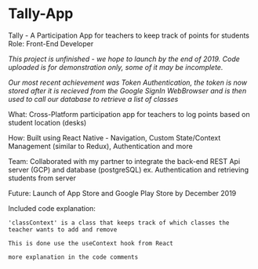 # Tally-App
Tally - A Participation App for teachers to keep track of points for students
Role: Front-End Developer

*This project is unfinished - we hope to launch by the end of 2019. Code uploaded is for demonstration only, some of it may be incomplete.*

*Our most recent achievement was Token Authentication, the token is now stored after it is recieved from the Google SignIn WebBrowser
and is then used to call our database to retrieve a list of classes*

What: Cross-Platform participation app for teachers to log points based on student location (desks)

How: Built using React Native - Navigation, Custom State/Context Management (similar to Redux), Authentication and more

Team: Collaborated with my partner to integrate the back-end REST Api server (GCP) and database (postgreSQL) ex. Authentication and retrieving students from server

Future: Launch of App Store and Google Play Store by December 2019



Included code explanation:

    'classContext' is a class that keeps track of which classes the teacher wants to add and remove
  
    This is done use the useContext hook from React
  
    more explanation in the code comments
  
  

